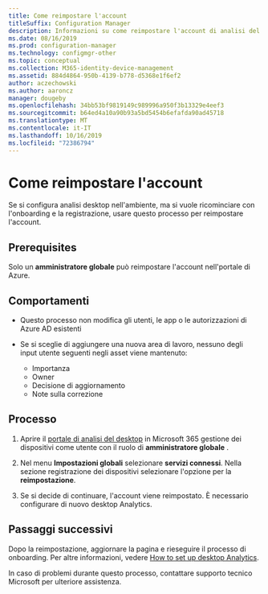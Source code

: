 ```yaml
---
title: Come reimpostare l'account
titleSuffix: Configuration Manager
description: Informazioni su come reimpostare l'account di analisi del desktop.
ms.date: 08/16/2019
ms.prod: configuration-manager
ms.technology: configmgr-other
ms.topic: conceptual
ms.collection: M365-identity-device-management
ms.assetid: 884d4864-950b-4139-b778-d5368e1f6ef2
author: aczechowski
ms.author: aaroncz
manager: dougeby
ms.openlocfilehash: 34bb53bf9819149c989996a950f3b13329e4eef3
ms.sourcegitcommit: b64ed4a10a90b93a5bd5454b6efafda90ad45718
ms.translationtype: MT
ms.contentlocale: it-IT
ms.lasthandoff: 10/16/2019
ms.locfileid: "72386794"
---
```

# <a name="how-to-reset-your-account"></a>Come reimpostare l'account

<!-- 3733897 -->

Se si configura analisi desktop nell'ambiente, ma si vuole ricominciare con l'onboarding e la registrazione, usare questo processo per reimpostare l'account.

## <a name="prerequisites"></a>Prerequisites

Solo un **amministratore globale** può reimpostare l'account nell'portale di Azure.

## <a name="behaviors"></a>Comportamenti

- Questo processo non modifica gli utenti, le app o le autorizzazioni di Azure AD esistenti

- Se si sceglie di aggiungere una nuova area di lavoro, nessuno degli input utente seguenti negli asset viene mantenuto:
    - Importanza
    - Owner
    - Decisione di aggiornamento
    - Note sulla correzione

## <a name="process"></a>Processo

1. Aprire il [portale di analisi del desktop](https://aka.ms/desktopanalytics) in Microsoft 365 gestione dei dispositivi come utente con il ruolo di **amministratore globale** .

1. Nel menu **Impostazioni globali** selezionare **servizi connessi**. Nella sezione registrazione dei dispositivi selezionare l'opzione per la **reimpostazione**.

1. Se si decide di continuare, l'account viene reimpostato. È necessario configurare di nuovo desktop Analytics.

## <a name="next-steps"></a>Passaggi successivi

Dopo la reimpostazione, aggiornare la pagina e rieseguire il processo di onboarding. Per altre informazioni, vedere [How to set up desktop Analytics](/sccm/desktop-analytics/set-up).

In caso di problemi durante questo processo, contattare supporto tecnico Microsoft per ulteriore assistenza.
